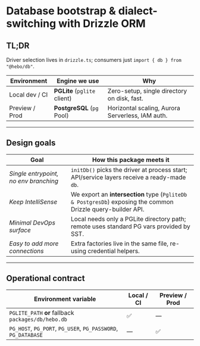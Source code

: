 # Database bootstrap & dialect-switching with Drizzle ORM

## TL;DR

Driver selection lives in `drizzle.ts`; consumers just `import { db } from "@hebo/db"`.

| Environment    | Engine we use                | Why                                              |
| -------------- | ---------------------------- | ------------------------------------------------ |
| Local dev / CI | **PGLite** (`pglite` client) | Zero-setup, single directory on disk, fast.      |
| Preview / Prod | **PostgreSQL** (`pg` Pool)   | Horizontal scaling, Aurora Serverless, IAM auth. |

---

## Design goals

| Goal                                  | How this package meets it                                                                                   |
| ------------------------------------- | ----------------------------------------------------------------------------------------------------------- |
| _Single entrypoint, no env branching_ | `initDb()` picks the driver at process start; API/service layers receive a ready-made `db`.                 |
| _Keep IntelliSense_                   | We export an **intersection** type (`PgliteDb & PostgresDb`) exposing the common Drizzle query-builder API. |
| _Minimal DevOps surface_              | Local needs only a PGLite directory path; remote uses standard PG vars provided by SST.                     |
| _Easy to add more connections_        | Extra factories live in the same file, re-using credential helpers.                                         |

---

## Operational contract

| Environment variable                                          | Local / CI | Preview / Prod |
| ------------------------------------------------------------- | ---------- | -------------- |
| `PGLITE_PATH` **or** fallback `packages/db/hebo.db`           | ✅         | —              |
| `PG_HOST`, `PG_PORT`, `PG_USER`, `PG_PASSWORD`, `PG_DATABASE` | —          | ✅             |
